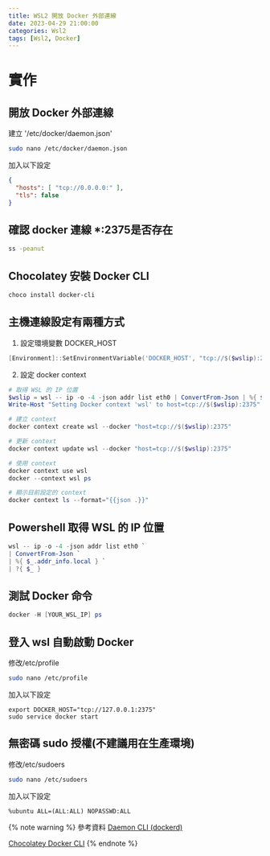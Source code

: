 ```yaml
---
title: WSL2 開放 Docker 外部連線
date: 2023-04-29 21:00:00
categories: Wsl2
tags: [Wsl2, Docker]
---
```


# 實作

## 開放 Docker 外部連線

建立 '/etc/docker/daemon.json'
```bash
sudo nano /etc/docker/daemon.json
```

加入以下設定
```json
{
  "hosts": [ "tcp://0.0.0.0:" ],
  "tls": false
}
```

<!--more-->

## 確認 docker 連線 *:2375是否存在
```bash
ss -peanut
```

## Chocolatey 安裝 Docker CLI
```powershell
choco install docker-cli
```

## 主機連線設定有兩種方式

1. 設定環境變數 DOCKER_HOST
```powershell
[Environment]::SetEnvironmentVariable('DOCKER_HOST', "tcp://$($wslip):2375", 'User')
```

2. 設定 docker context
```powershell
# 取得 WSL 的 IP 位置
$wslip = wsl -- ip -o -4 -json addr list eth0 | ConvertFrom-Json | %{ $_.addr_info.local } ` | ?{ $_ }
Write-Host "Setting Docker context 'wsl' to host=tcp://$($wslip):2375"

# 建立 context
docker context create wsl --docker "host=tcp://$($wslip):2375"

# 更新 context
docker context update wsl --docker "host=tcp://$($wslip):2375"

# 使用 context
docker context use wsl
docker --context wsl ps

# 顯示目前設定的 context
docker context ls --format="{{json .}}"
```

## Powershell 取得 WSL 的 IP 位置
```powershell
wsl -- ip -o -4 -json addr list eth0 `
| ConvertFrom-Json `
| %{ $_.addr_info.local } `
| ?{ $_ }
```

## 測試 Docker 命令
```powershell
docker -H [YOUR_WSL_IP] ps
```

<!-- sudo dockerd& -->
<!-- docker run --rm hello-world -->

## 登入 wsl 自動啟動 Docker
修改/etc/profile
```bash
sudo nano /etc/profile
```

加入以下設定
```
export DOCKER_HOST="tcp://127.0.0.1:2375"
sudo service docker start
```

## 無密碼 sudo 授權(不建議用在生產環境)
修改/etc/sudoers
```bash
sudo nano /etc/sudoers
```

加入以下設定
```
%ubuntu ALL=(ALL:ALL) NOPASSWD:ALL
```

{% note warning %}
參考資料
[Daemon CLI (dockerd)](https://community.chocolatey.org/packages/docker-cli)

[Chocolatey Docker CLI](https://docs.docker.com/engine/reference/commandline/dockerd/#daemon-configuration-file)
{% endnote %}